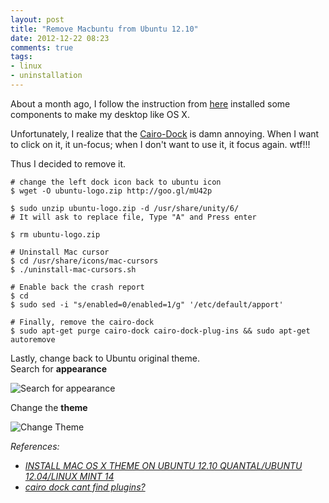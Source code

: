 ```yaml
---
layout: post
title: "Remove Macbuntu from Ubuntu 12.10"
date: 2012-12-22 08:23
comments: true
tags: 
- linux
- uninstallation
---
```


About a month ago, I follow the instruction from [here](http://www.noobslab.com/2012/11/install-mac-os-x-theme-on-ubuntu-1210.html) installed some components to make my desktop like OS X.

Unfortunately, I realize that the [Cairo-Dock](http://glx-dock.org/) is damn annoying. When I want to click on it, it un-focus; when I don't want to use it, it focus again. wtf!!!

Thus I decided to remove it.

```
# change the left dock icon back to ubuntu icon
$ wget -O ubuntu-logo.zip http://goo.gl/mU42p

$ sudo unzip ubuntu-logo.zip -d /usr/share/unity/6/
# It will ask to replace file, Type "A" and Press enter

$ rm ubuntu-logo.zip

# Uninstall Mac cursor
$ cd /usr/share/icons/mac-cursors
$ ./uninstall-mac-cursors.sh

# Enable back the crash report
$ cd
$ sudo sed -i "s/enabled=0/enabled=1/g" '/etc/default/apport'

# Finally, remove the cairo-dock
$ sudo apt-get purge cairo-dock cairo-dock-plug-ins && sudo apt-get autoremove
```
Lastly, change back to Ubuntu original theme.  
Search for **appearance**

![Search for appearance](http://jslim89.github.com/images/posts/2012-12-22-remove-macbuntu-from-ubuntu-12-dot-10/search_for_appearance.png)

Change the **theme**

![Change Theme](http://jslim89.github.com/images/posts/2012-12-22-remove-macbuntu-from-ubuntu-12-dot-10/change_theme.png)

_References:_

* _[INSTALL MAC OS X THEME ON UBUNTU 12.10 QUANTAL/UBUNTU 12.04/LINUX MINT 14](http://www.noobslab.com/2012/11/install-mac-os-x-theme-on-ubuntu-1210.html)_
* _[cairo dock cant find plugins?](http://askubuntu.com/questions/128698/cairo-dock-cant-find-plugins#answers)_
